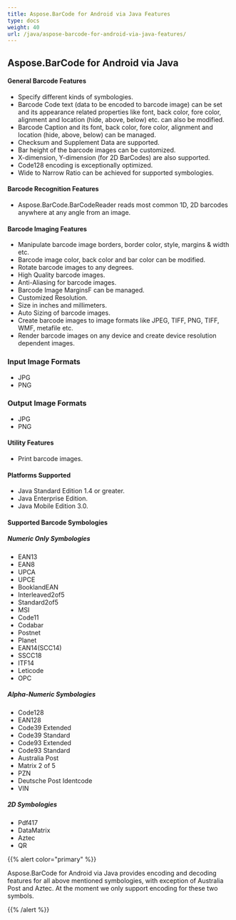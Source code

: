 ```yaml
---
title: Aspose.BarCode for Android via Java Features
type: docs
weight: 40
url: /java/aspose-barcode-for-android-via-java-features/
---
```


## **Aspose.BarCode for Android via Java**
#### **General Barcode Features**
- Specify different kinds of symbologies.
- Barcode Code text (data to be encoded to barcode image) can be set and its appearance related properties like font, back color, fore color, alignment and location (hide, above, below) etc. can also be modified.
- Barcode Caption and its font, back color, fore color, alignment and location (hide, above, below) can be managed.
- Checksum and Supplement Data are supported.
- Bar height of the barcode images can be customized.
- X-dimension, Y-dimension (for 2D BarCodes) are also supported.
- Code128 encoding is exceptionally optimized.
- Wide to Narrow Ratio can be achieved for supported symbologies.
#### **Barcode Recognition Features**
- Aspose.BarCode.BarCodeReader reads most common 1D, 2D barcodes anywhere at any angle from an image.
#### **Barcode Imaging Features**
- Manipulate barcode image borders, border color, style, margins & width etc.
- Barcode image color, back color and bar color can be modified.
- Rotate barcode images to any degrees.
- High Quality barcode images.
- Anti-Aliasing for barcode images.
- Barcode Image MarginsF can be managed.
- Customized Resolution.
- Size in inches and millimeters.
- Auto Sizing of barcode images.
- Create barcode images to image formats like JPEG, TIFF, PNG, TIFF, WMF, metafile etc.
- Render barcode images on any device and create device resolution dependent images.
### **Input Image Formats**
- JPG
- PNG
### **Output Image Formats**
- JPG
- PNG
#### **Utility Features**
- Print barcode images.
#### **Platforms Supported**
- Java Standard Edition 1.4 or greater.
- Java Enterprise Edition.
- Java Mobile Edition 3.0.
#### **Supported Barcode Symbologies**
##### **Numeric Only Symbologies**
- EAN13
- EAN8
- UPCA
- UPCE
- BooklandEAN
- Interleaved2of5
- Standard2of5
- MSI
- Code11
- Codabar
- Postnet
- Planet
- EAN14(SCC14)
- SSCC18
- ITF14
- Leticode
- OPC
##### **Alpha-Numeric Symbologies**
- Code128
- EAN128
- Code39 Extended
- Code39 Standard
- Code93 Extended
- Code93 Standard
- Australia Post
- Matrix 2 of 5
- PZN
- Deutsche Post Identcode
- VIN
##### **2D Symbologies**
- Pdf417
- DataMatrix
- Aztec
- QR

{{% alert color="primary" %}} 

Aspose.BarCode for Android via Java provides encoding and decoding features for all above mentioned symbologies, with exception of Australia Post and Aztec. At the moment we only support encoding for these two symbols.

{{% /alert %}}

